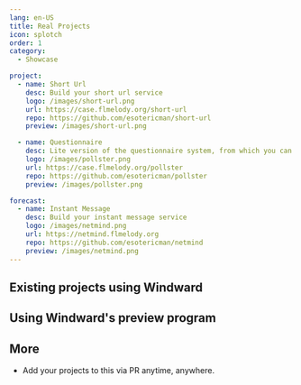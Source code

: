 ```yaml
---
lang: en-US
title: Real Projects
icon: splotch
order: 1
category:
  - Showcase

project:
  - name: Short Url
    desc: Build your short url service
    logo: /images/short-url.png
    url: https://case.flmelody.org/short-url
    repo: https://github.com/esotericman/short-url
    preview: /images/short-url.png

  - name: Questionnaire
    desc: Lite version of the questionnaire system, from which you can not only learn Windward-related knowledge, but also a lot of unknown secrets
    logo: /images/pollster.png
    url: https://case.flmelody.org/pollster
    repo: https://github.com/esotericman/pollster
    preview: /images/pollster.png

forecast:
  - name: Instant Message
    desc: Build your instant message service
    logo: /images/netmind.png
    url: https://netmind.flmelody.org
    repo: https://github.com/esotericman/netmind
    preview: /images/netmind.png
---
```


## Existing projects using Windward

<SiteInfo
  v-for="item in $frontmatter.project"
  :key="item.link"
  v-bind="item"
/>

## Using Windward's preview program

<SiteInfo
  v-for="item in $frontmatter.forecast"
  :key="item.link"
  v-bind="item"
/>

## More

- Add your projects to this via PR anytime, anywhere.
